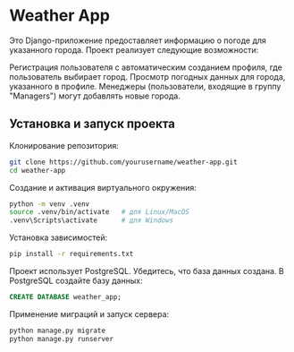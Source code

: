 # Weather App
Это Django-приложение предоставляет информацию о погоде для указанного города. Проект реализует следующие возможности:

Регистрация пользователя с автоматическим созданием профиля, где пользователь выбирает город.
Просмотр погодных данных для города, указанного в профиле.
Менеджеры (пользователи, входящие в группу "Managers") могут добавлять новые города.
## Установка и запуск проекта
Клонирование репозитория:
```bash
git clone https://github.com/yourusername/weather-app.git
cd weather-app
```
Создание и активация виртуального окружения:
```bash
python -m venv .venv
source .venv/bin/activate   # для Linux/MacOS
.venv\Scripts\activate      # для Windows
```
Установка зависимостей:
```bash
pip install -r requirements.txt
```
Проект использует PostgreSQL. Убедитесь, что база данных создана. B PostgreSQL создайте базу данных:
```sql
CREATE DATABASE weather_app;
```
Применение миграций и запуск сервера:
```bash
python manage.py migrate
python manage.py runserver
```
